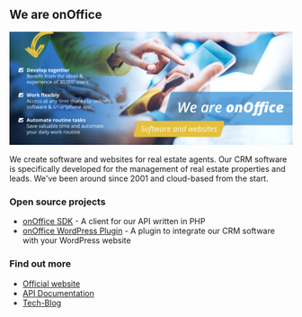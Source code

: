 ## We are onOffice

![onOffice - develop together, work flexibly, automate routine tasks](./onOffice-banner.png)

We create software and websites for real estate agents. Our CRM software is specifically developed for the management of real estate properties and leads. We've been around since 2001 and cloud-based from the start.

### Open source projects

- [onOffice SDK](https://github.com/onOfficeGmbH/sdk) - A client for our API written in PHP
- [onOffice WordPress Plugin](https://github.com/onOfficeGmbH/oo-wp-plugin) - A plugin to integrate our CRM software with your WordPress website

### Find out more

- [Official website](https://en.onoffice.com/)
- [API Documentation](https://apidoc.onoffice.de/)
- [Tech-Blog](https://tech-blog.onoffice.de/)
